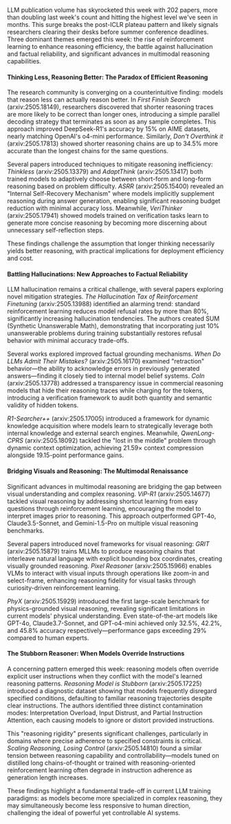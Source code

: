 LLM publication volume has skyrocketed this week with 202 papers, more than doubling last week's count and hitting the highest level we've seen in months. This surge breaks the post-ICLR plateau pattern and likely signals researchers clearing their desks before summer conference deadlines. Three dominant themes emerged this week: the rise of reinforcement learning to enhance reasoning efficiency, the battle against hallucination and factual reliability, and significant advances in multimodal reasoning capabilities.

#### Thinking Less, Reasoning Better: The Paradox of Efficient Reasoning

The research community is converging on a counterintuitive finding: models that reason less can actually reason better. In *First Finish Search* (arxiv:2505.18149), researchers discovered that shorter reasoning traces are more likely to be correct than longer ones, introducing a simple parallel decoding strategy that terminates as soon as any sample completes. This approach improved DeepSeek-R1's accuracy by 15% on AIME datasets, nearly matching OpenAI's o4-mini performance. Similarly, *Don't Overthink it* (arxiv:2505.17813) showed shorter reasoning chains are up to 34.5% more accurate than the longest chains for the same questions.

Several papers introduced techniques to mitigate reasoning inefficiency: *Thinkless* (arxiv:2505.13379) and *AdaptThink* (arxiv:2505.13417) both trained models to adaptively choose between short-form and long-form reasoning based on problem difficulty. *ASRR* (arxiv:2505.15400) revealed an "Internal Self-Recovery Mechanism" where models implicitly supplement reasoning during answer generation, enabling significant reasoning budget reduction with minimal accuracy loss. Meanwhile, *VeriThinker* (arxiv:2505.17941) showed models trained on verification tasks learn to generate more concise reasoning by becoming more discerning about unnecessary self-reflection steps.

These findings challenge the assumption that longer thinking necessarily yields better reasoning, with practical implications for deployment efficiency and cost.

#### Battling Hallucinations: New Approaches to Factual Reliability

LLM hallucination remains a critical challenge, with several papers exploring novel mitigation strategies. *The Hallucination Tax of Reinforcement Finetuning* (arxiv:2505.13988) identified an alarming trend: standard reinforcement learning reduces model refusal rates by more than 80%, significantly increasing hallucination tendencies. The authors created SUM (Synthetic Unanswerable Math), demonstrating that incorporating just 10% unanswerable problems during training substantially restores refusal behavior with minimal accuracy trade-offs.

Several works explored improved factual grounding mechanisms. *When Do LLMs Admit Their Mistakes?* (arxiv:2505.16170) examined "retraction" behavior—the ability to acknowledge errors in previously generated answers—finding it closely tied to internal model belief systems. *CoIn* (arxiv:2505.13778) addressed a transparency issue in commercial reasoning models that hide their reasoning traces while charging for the tokens, introducing a verification framework to audit both quantity and semantic validity of hidden tokens.

*R1-Searcher++* (arxiv:2505.17005) introduced a framework for dynamic knowledge acquisition where models learn to strategically leverage both internal knowledge and external search engines. Meanwhile, *QwenLong-CPRS* (arxiv:2505.18092) tackled the "lost in the middle" problem through dynamic context optimization, achieving 21.59× context compression alongside 19.15-point performance gains.

#### Bridging Visuals and Reasoning: The Multimodal Renaissance

Significant advances in multimodal reasoning are bridging the gap between visual understanding and complex reasoning. *ViP-R1* (arxiv:2505.14677) tackled visual reasoning by addressing shortcut learning from easy questions through reinforcement learning, encouraging the model to interpret images prior to reasoning. This approach outperformed GPT-4o, Claude3.5-Sonnet, and Gemini-1.5-Pro on multiple visual reasoning benchmarks.

Several papers introduced novel frameworks for visual reasoning: *GRIT* (arxiv:2505.15879) trains MLLMs to produce reasoning chains that interleave natural language with explicit bounding box coordinates, creating visually grounded reasoning. *Pixel Reasoner* (arxiv:2505.15966) enables VLMs to interact with visual inputs through operations like zoom-in and select-frame, enhancing reasoning fidelity for visual tasks through curiosity-driven reinforcement learning.

*PhyX* (arxiv:2505.15929) introduced the first large-scale benchmark for physics-grounded visual reasoning, revealing significant limitations in current models' physical understanding. Even state-of-the-art models like GPT-4o, Claude3.7-Sonnet, and GPT-o4-mini achieved only 32.5%, 42.2%, and 45.8% accuracy respectively—performance gaps exceeding 29% compared to human experts.

#### The Stubborn Reasoner: When Models Override Instructions

A concerning pattern emerged this week: reasoning models often override explicit user instructions when they conflict with the model's learned reasoning patterns. *Reasoning Model is Stubborn* (arxiv:2505.17225) introduced a diagnostic dataset showing that models frequently disregard specified conditions, defaulting to familiar reasoning trajectories despite clear instructions. The authors identified three distinct contamination modes: Interpretation Overload, Input Distrust, and Partial Instruction Attention, each causing models to ignore or distort provided instructions.

This "reasoning rigidity" presents significant challenges, particularly in domains where precise adherence to specified constraints is critical. *Scaling Reasoning, Losing Control* (arxiv:2505.14810) found a similar tension between reasoning capability and controllability—models tuned on distilled long chains-of-thought or trained with reasoning-oriented reinforcement learning often degrade in instruction adherence as generation length increases.

These findings highlight a fundamental trade-off in current LLM training paradigms: as models become more specialized in complex reasoning, they may simultaneously become less responsive to human direction, challenging the ideal of powerful yet controllable AI systems.